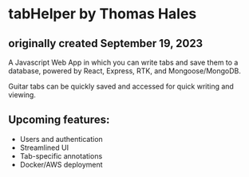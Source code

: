 # tabHelper by Thomas Hales
## originally created September 19, 2023

A Javascript Web App in which you can write tabs and save them to a database, powered by React, Express, RTK, and Mongoose/MongoDB.

Guitar tabs can be quickly saved and accessed for quick writing and viewing.


## Upcoming features:
- Users and authentication
- Streamlined UI
- Tab-specific annotations
- Docker/AWS deployment


